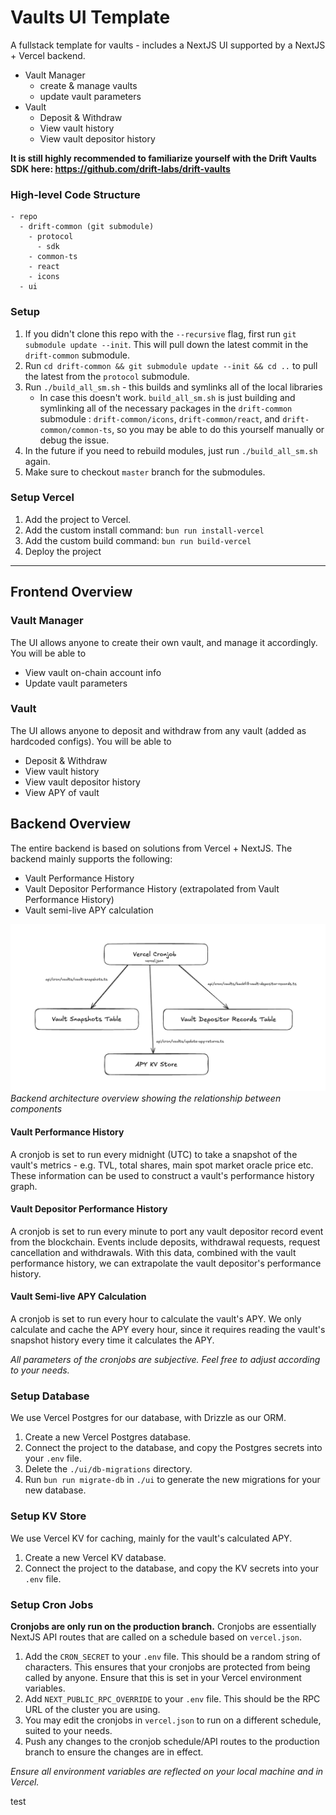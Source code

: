 # Vaults UI Template

A fullstack template for vaults - includes a NextJS UI supported by a NextJS + Vercel backend.

- Vault Manager
  - create & manage vaults
  - update vault parameters
- Vault
  - Deposit & Withdraw
  - View vault history
  - View vault depositor history

**It is still highly recommended to familiarize yourself with the Drift Vaults SDK here: https://github.com/drift-labs/drift-vaults**

### High-level Code Structure

```
- repo
  - drift-common (git submodule)
    - protocol
      - sdk
    - common-ts
    - react
    - icons
  - ui
```

### Setup

1. If you didn't clone this repo with the `--recursive` flag, first run `git submodule update --init`. This will pull down the latest commit in the `drift-common` submodule.
2. Run `cd drift-common && git submodule update --init && cd ..` to pull the latest from the `protocol` submodule.
3. Run `./build_all_sm.sh` - this builds and symlinks all of the local libraries
   - In case this doesn't work. `build_all_sm.sh` is just building and symlinking all of the necessary packages in the `drift-common` submodule : `drift-common/icons`, `drift-common/react`, and `drift-common/common-ts`, so you may be able to do this yourself manually or debug the issue.
4. In the future if you need to rebuild modules, just run `./build_all_sm.sh` again.
5. Make sure to checkout `master` branch for the submodules.

### Setup Vercel

1. Add the project to Vercel.
2. Add the custom install command: `bun run install-vercel`
3. Add the custom build command: `bun run build-vercel`
4. Deploy the project

---

## Frontend Overview

### Vault Manager

The UI allows anyone to create their own vault, and manage it accordingly. You will be able to

- View vault on-chain account info
- Update vault parameters

### Vault

The UI allows anyone to deposit and withdraw from any vault (added as hardcoded configs). You will be able to

- Deposit & Withdraw
- View vault history
- View vault depositor history
- View APY of vault

## Backend Overview

The entire backend is based on solutions from Vercel + NextJS. The backend mainly supports the following:

- Vault Performance History
- Vault Depositor Performance History (extrapolated from Vault Performance History)
- Vault semi-live APY calculation

![Backend Overview](./docs/backend-architecture.png)
_Backend architecture overview showing the relationship between components_

#### Vault Performance History

A cronjob is set to run every midnight (UTC) to take a snapshot of the vault's metrics - e.g. TVL, total shares, main spot market oracle price etc. These information can be used to construct a vault's performance history graph.

#### Vault Depositor Performance History

A cronjob is set to run every minute to port any vault depositor record event from the blockchain. Events include deposits, withdrawal requests, request cancellation and withdrawals. With this data, combined with the vault performance history, we can extrapolate the vault depositor's performance history.

#### Vault Semi-live APY Calculation

A cronjob is set to run every hour to calculate the vault's APY. We only calculate and cache the APY every hour, since it requires reading the vault's snapshot history every time it calculates the APY.

_All parameters of the cronjobs are subjective. Feel free to adjust according to your needs._

### Setup Database

We use Vercel Postgres for our database, with Drizzle as our ORM.

1. Create a new Vercel Postgres database.
2. Connect the project to the database, and copy the Postgres secrets into your `.env` file.
3. Delete the `./ui/db-migrations` directory.
4. Run `bun run migrate-db` in `./ui` to generate the new migrations for your new database.

### Setup KV Store

We use Vercel KV for caching, mainly for the vault's calculated APY.

1. Create a new Vercel KV database.
2. Connect the project to the database, and copy the KV secrets into your `.env` file.

### Setup Cron Jobs

**Cronjobs are only run on the production branch.** Cronjobs are essentially NextJS API routes that are called on a schedule based on `vercel.json`.

1. Add the `CRON_SECRET` to your `.env` file. This should be a random string of characters. This ensures that your cronjobs are protected from being called by anyone. Ensure that this is set in your Vercel environment variables.
2. Add `NEXT_PUBLIC_RPC_OVERRIDE` to your `.env` file. This should be the RPC URL of the cluster you are using.
3. You may edit the cronjobs in `vercel.json` to run on a different schedule, suited to your needs.
4. Push any changes to the cronjob schedule/API routes to the production branch to ensure the changes are in effect.

_Ensure all environment variables are reflected on your local machine and in Vercel._

test